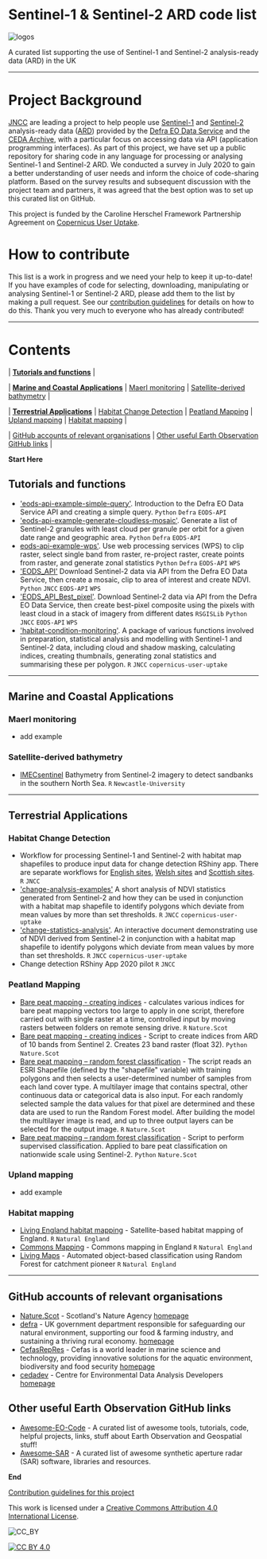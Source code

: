 # Sentinel-1 & Sentinel-2 ARD code list



![logos](images/Logos_updated.png)  


A curated list supporting the use of Sentinel-1 and Sentinel-2 analysis-ready data (ARD) in the UK

---

# Project Background
[JNCC](https://jncc.gov.uk/) are leading a project to help people use [Sentinel-1](https://sentinel.esa.int/web/sentinel/missions/sentinel-1) and [Sentinel-2](https://sentinel.esa.int/web/sentinel/missions/sentinel-2) analysis-ready data ([ARD](https://jncc.gov.uk/our-work/simple-ard-service-faqs/)) provided by the [Defra EO Data Service](https://defradigital.blog.gov.uk/2020/06/18/making-it-easier-to-access-and-use-earth-observation-data/) and the [CEDA Archive](http://archive.ceda.ac.uk/), with a particular focus on accessing data via API (application programming interfaces).  As part of this project, we have set up a public repository for sharing code in any language for processing or analysing Sentinel-1 and Sentinel-2 ARD.  We conducted a survey in July 2020 to gain a better understanding of user needs and inform the choice of code-sharing platform.  Based on the survey results and subsequent discussion with the project team and partners, it was agreed that the best option was to set up this curated list on GitHub.

This project is funded by the Caroline Herschel Framework Partnership Agreement on [Copernicus User Uptake](https://jncc.gov.uk/our-work/copernicus-project/). 

# How to contribute
This list is a work in progress and we need your help to keep it up-to-date!  If you have examples of code for selecting, downloading, manipulating or analysing Sentinel-1 or Sentinel-2 ARD, please add them to the list by making a pull request.  See our [contribution guidelines](CONTRIBUTING.md) for details on how to do this. Thank you very much to everyone who has already contributed!

---

# Contents

|   [<b>Tutorials and functions</b>](#tutorials-and-functions )   | <br>

|   [<b>Marine and Coastal Applications</b>](#marine-and-coastal-applications)   |   [Maerl monitoring](#maerl-monitoring)   |   [Satellite-derived bathymetry](#satellite-derived-bathymetry)   | <br>

|   [<b>Terrestrial Applications</b>](#terrestrial-applications)   |   [Habitat Change Detection](#habitat-change-detection)   |   [Peatland Mapping](#peatland-mapping)   |   [Upland mapping](#upland-mapping)   |  [Habitat mapping](#habitat-mapping)   |
   
|   [GitHub accounts of relevant organisations](#GitHub-accounts-of-relevant-organisations)   |   [Other useful Earth Observation GitHub links](#other-useful-earth-observation-github-links)   |           

<b>Start Here</b>

## Tutorials and functions 
- ['eods-api-example-simple-query'](https://github.com/MatthewMcDefra/EODS-API/blob/master/eods-api-example-simple-query.ipynb). Introduction to the Defra EO Data Service API and creating a simple query. `Python` `Defra` `EODS-API`
- ['eods-api-example-generate-cloudless-mosaic'](https://github.com/MatthewMcDefra/EODS-API/blob/master/eods-api-example-generate-cloudless-mosaic.ipynb). Generate a list of Sentinel-2 granules with least cloud per granule per orbit for a given date range and geographic area. `Python` `Defra` `EODS-API`
- [eods-api-example-wps'](https://github.com/MatthewMcDefra/EODS-API/blob/master/eods-api-example-wps.ipynb).  Use web processing services (WPS) to clip raster, select single band from raster, re-project raster, create points from raster, and generate zonal statistics `Python` `Defra` `EODS-API` `WPS`
- ['EODS_API'](https://github.com/jncc/defra-eo-data-service-api/blob/master/EODS_API.ipynb) Download Sentinel-2 data via API from the Defra EO Data Service, then create a mosaic, clip to area of interest and create NDVI. `Python` `JNCC` `EODS-API` `WPS`
- ['EODS_API_Best_pixel'](https://github.com/jncc/defra-eo-data-service-api/blob/master/EODS_API_Best_pixel.ipynb).  Download Sentinel-2 data via API from the Defra EO Data Service, then create best-pixel composite using the pixels with least cloud in a stack of imagery from different dates `RSGISLib` `Python` `JNCC` `EODS-API` `WPS` 
- ['habitat-condition-monitoring'](https://github.com/jncc/habitat-condition-monitoring).  A package of various functions involved in preparation, statistical analysis and modelling with Sentinel-1 and Sentinel-2 data, including cloud and shadow masking, calculating indices, creating thumbnails, generating zonal statistics and summarising these per polygon. `R` `JNCC` `copernicus-user-uptake`

---

## Marine and Coastal Applications 

### Maerl monitoring
- add example

### Satellite-derived bathymetry
- [IMECsentinel](https://github.com/GemmaH131/IMECsentinel)  Bathymetry from Sentinel-2 imagery to detect sandbanks in the southern North Sea. `R` `Newcastle-University`

---

## Terrestrial Applications

### Habitat Change Detection
 - Workflow for processing Sentinel-1 and Sentinel-2 with habitat map shapefiles to produce input data for change detection RShiny app.  There are separate workflows for [English sites](https://github.com/jncc/cuu-change-detection/blob/master/CUUCD_EnglishSites.Rmd), [Welsh sites](https://github.com/jncc/cuu-change-detection/blob/master/CUUCD_WelshSites.Rmd) and [Scottish sites](https://github.com/jncc/cuu-change-detection/blob/master/CUUCD_ScottishSites.Rmd). `R` `JNCC`
 - ['change-analysis-examples'](https://github.com/jncc/cuu-change-detection/blob/master/change_analysis_examples.Rmd) A short analysis of NDVI statistics generated from Sentinel-2 and how they can be used in conjunction with a habitat map shapefile to identify polygons which deviate from mean values by more than set thresholds. `R` `JNCC` `copernicus-user-uptake`
 - ['change-statistics-analysis'](https://github.com/jncc/cuu-change-detection/blob/master/change_statistics_analysis.Rmd). An interactive document demonstrating use of NDVI derived from Sentinel-2 in conjunction with a habitat map shapefile to identify polygons which deviate from mean values by more than set thresholds. `R` `JNCC` `copernicus-user-uptake`
 - Change detection RShiny App 2020 pilot `R` `JNCC`

### Peatland Mapping
- [Bare peat mapping - creating indices](https://github.com/duncansnh/Bare-peat/blob/master/bare_peat_indices.r) - calculates various indices for bare peat mapping vectors too large to apply in one script, therefore carried out with single raster at a time, controlled input by moving rasters between folders on remote sensing drive. `R` `Nature.Scot`
- [Bare peat mapping - creating indices](https://github.com/duncansnh/Bare-peat/blob/master/Indices_creation.ipynb) - Script to create indices from ARD of 10 bands from Sentinel 2. Creates 23 band raster (float 32). `Python` `Nature.Scot`
- [Bare peat mapping – random forest classification](https://github.com/duncansnh/Bare-peat/blob/master/bare.peat.national.RF.classification.R) -  The script reads an ESRI Shapefile (defined by the "shapefile" variable) with training polygons and then selects a user-determined number of samples from each land cover type. A multilayer image that contains spectral, other continuous data or categorical data is also input. For each randomly selected sample the data values for that pixel are determined and these data are used to run the Random Forest model. After building the model the multilayer image is read, and up to three output layers can be selected for the output image. `R` `Nature.Scot`
- [Bare peat mapping – random forest classification](https://github.com/duncansnh/Bare-peat/blob/master/Data_Split_Classification_.ipynb) - Script to perform supervised classification. Applied to bare peat classification on nationwide scale using Sentinel-2. `Python` `Nature.Scot`

### Upland mapping
- add example

### Habitat mapping
- [Living England habitat mapping](https://github.com/NE-EEOS/Living-England) - Satellite-based habitat mapping of England. `R` `Natural England`
- [Commons Mapping](https://github.com/NE-EEOS/CommonsMapping) - Commons mapping in England `R` `Natural England`
- [Living Maps](https://github.com/NE-EEOS/LivingMaps) - Automated object-based classification using Random Forest for catchment pioneer `R` `Natural England`

---

## GitHub accounts of relevant organisations
- [Nature.Scot](https://github.com/Scottish-Natural-Heritage) - Scotland's Nature Agency [homepage](https://www.nature.scot/)
- [defra](https://github.com/defra) - UK government department responsible for safeguarding our natural environment, supporting our food & farming industry, and sustaining a thriving rural economy. [homepage](https://www.gov.uk/government/organisations/department-for-environment-food-rural-affairs)
- [CefasRepRes](https://github.com/CefasRepRes) - Cefas is a world leader in marine science and technology, providing innovative solutions for the aquatic environment, biodiversity and food security [homepage](https://www.cefas.co.uk/)
- [cedadev](https://github.com/cedadev) - Centre for Environmental Data Analysis Developers [homepage](http://www.ceda.ac.uk/)

## Other useful Earth Observation GitHub links
- [Awesome-EO-Code](https://github.com/acgeospatial/awesome-earthobservation-code) - A curated list of awesome tools, tutorials, code, helpful projects, links, stuff about Earth Observation and Geospatial stuff! 
- [Awesome-SAR](https://github.com/RadarCODE/awesome-sar) - A curated list of awesome synthetic aperture radar (SAR) software, libraries and resources.

<b>End</b>


[Contribution guidelines for this project](CONTRIBUTING.md)



This work is licensed under a
[Creative Commons Attribution 4.0 International License][cc-by].

![CC_BY][cc-by-shield]

[![CC BY 4.0][cc-by-image]][cc-by]

[cc-by]: http://creativecommons.org/licenses/by/4.0/
[cc-by-image]: https://i.creativecommons.org/l/by/4.0/88x31.png
[cc-by-shield]: https://img.shields.io/badge/License-CC%20BY%204.0-lightgrey.svg



